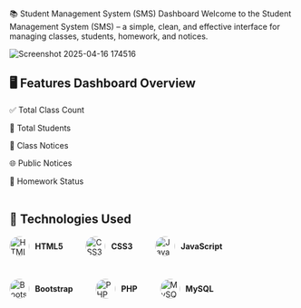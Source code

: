 📚 Student Management System (SMS) Dashboard
Welcome to the Student Management System (SMS) – a simple, clean, and effective interface for managing classes, students, homework, and notices.

![Screenshot 2025-04-16 174516](https://github.com/user-attachments/assets/7f33cc9a-c98c-42ba-9373-1ac03713064c)

## 🖥️ Features Dashboard Overview

✅ Total Class Count

👥 Total Students

📢 Class Notices

🌐 Public Notices

📝 Homework Status <br><br>

## 🔧 Technologies Used
<p style="display: flex; align-items: center; flex-wrap: wrap; gap: 40px;"> <span style="display: flex; align-items: center; gap: 10px;"> <img src="https://cdn.jsdelivr.net/gh/devicons/devicon/icons/html5/html5-original.svg" width="35" height="35" style="border-radius: 50%;" alt="HTML5"/> <strong>HTML5</strong> </span> <span style="display: flex; align-items: center; gap: 10px;"> <img src="https://cdn.jsdelivr.net/gh/devicons/devicon/icons/css3/css3-original.svg" width="35" height="35" style="border-radius: 50%;" alt="CSS3"/> <strong>CSS3</strong> </span> <span style="display: flex; align-items: center; gap: 10px;"> <img src="https://cdn.jsdelivr.net/gh/devicons/devicon/icons/javascript/javascript-original.svg" width="35" height="35" style="border-radius: 50%;" alt="JavaScript"/> <strong>JavaScript</strong> </span> <span style="display: flex; align-items: center; gap: 10px;"> <img src="https://cdn.jsdelivr.net/gh/devicons/devicon/icons/bootstrap/bootstrap-original.svg" width="35" height="35" style="border-radius: 50%;" alt="Bootstrap"/> <strong>Bootstrap</strong> </span> <span style="display: flex; align-items: center; gap: 10px;"> <img src="https://cdn.jsdelivr.net/gh/devicons/devicon/icons/php/php-original.svg" width="35" height="35" style="border-radius: 50%;" alt="PHP"/> <strong>PHP</strong> </span> <span style="display: flex; align-items: center; gap: 10px;"> <img src="https://cdn.jsdelivr.net/gh/devicons/devicon/icons/mysql/mysql-original.svg" width="35" height="35" style="border-radius: 50%;" alt="MySQL"/> <strong>MySQL</strong> </span> </p>

